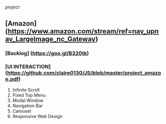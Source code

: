 ###### project

## [Amazon] (https://www.amazon.com/stream/ref=nav_upnav_LargeImage_nc_Gateway)

### [Backlog] (https://goo.gl/B320tk)

### [UI INTERACTION] (https://github.com/claire0130/JS/blob/master/project_amazon.pdf)
1. Infinite Scroll <br>
2. Fixed Top Menu <br>
3. Modal Window <br>
4. Navigation Bar <br>
5. Carousel <br>
6. Responsive Web Design <br>